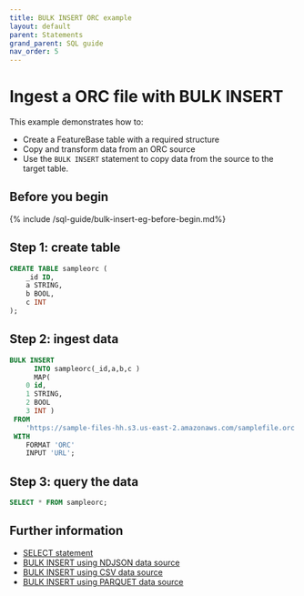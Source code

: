 ```yaml
---
title: BULK INSERT ORC example
layout: default
parent: Statements
grand_parent: SQL guide
nav_order: 5
---
```


# Ingest a ORC file with BULK INSERT

This example demonstrates how to:

* Create a FeatureBase table with a required structure
* Copy and transform data from an ORC source
* Use the `BULK INSERT` statement to copy data from the source to the target table.

## Before you begin

{% include /sql-guide/bulk-insert-eg-before-begin.md%}

## Step 1: create table

```sql
CREATE TABLE sampleorc (
    _id ID,
    a STRING,
    b BOOL,
    c INT
);
```

## Step 2: ingest data

```sql
BULK INSERT
      INTO sampleorc(_id,a,b,c )
      MAP(
    0 id,
    1 STRING,
    2 BOOL
    3 INT )
 FROM
	'https://sample-files-hh.s3.us-east-2.amazonaws.com/samplefile.orc'
 WITH 
    FORMAT 'ORC'
    INPUT 'URL';
```


## Step 3: query the data

```sql
SELECT * FROM sampleorc;
```

## Further information

* [SELECT statement](/docs/sql-guide/statements/statement-select)
* [BULK INSERT using NDJSON data source](/docs/sql-guide/statements/statement-insert-bulk-ndjson-example)
* [BULK INSERT using CSV data source](/docs/sql-guide/statements/statement-insert-bulk-csv-example)
* [BULK INSERT using PARQUET data source](/docs/sql-guide/statements/statement-insert-bulk-parquet-example)
